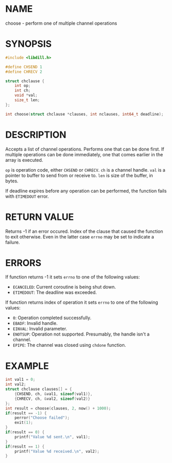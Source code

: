 # NAME

choose - perform one of multiple channel operations

# SYNOPSIS

```c
#include <libdill.h>

#define CHSEND 1
#define CHRECV 2

struct chclause {
    int op;
    int ch;
    void *val;
    size_t len;
};

int choose(struct chclause *clauses, int nclauses, int64_t deadline);
```

# DESCRIPTION

Accepts a list of channel operations. Performs one that can be done first. If multiple operations can be done immediately, one that comes earlier in the array is executed.

`op` is operation code, either `CHSEND` or `CHRECV`. `ch` is a channel handle. `val` is a pointer to buffer to send from or receive to. `len` is size of the buffer, in bytes.

If deadline expires before any operation can be performed, the function fails with `ETIMEDOUT` error.

# RETURN VALUE

Returns -1 if an error occured. Index of the clause that caused the function to exit otherwise. Even in the latter case `errno` may be set to indicate a failure.

# ERRORS

If function returns -1 it sets `errno` to one of the following values:

* `ECANCELED`: Current coroutine is being shut down.
* `ETIMEDOUT`: The deadline was exceeded.

If function returns index of operation it sets `errno` to one of the following values:

* `0`: Operation completed successfully.
* `EBADF`: Invalid handle.
* `EINVAL`: Invalid parameter.
* `ENOTSUP`: Operation not supported. Presumably, the handle isn't a channel.
* `EPIPE`: The channel was closed using `chdone` function.

# EXAMPLE

```c
int val1 = 0;
int val2;
struct chclause clauses[] = {
    {CHSEND, ch, &val1, sizeof(val1)},
    {CHRECV, ch, &val2, sizeof(val2)}
};
int result = choose(clauses, 2, now() + 1000);
if(result == -1) {
    perror("Choose failed");
    exit(1);
}
if(result == 0) {
    printf("Value %d sent.\n", val1);
}
if(result == 1) {
    printf("Value %d received.\n", val2);
}
```


